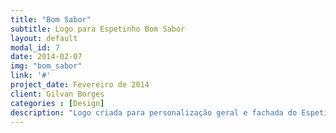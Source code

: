 ```yaml
---
title: "Bom Sabor"
subtitle: Logo para Espetinho Bom Sabor
layout: default
modal_id: 7
date: 2014-02-07
img: "bom_sabor"
link: '#'
project_date: Fevereiro de 2014
client: Gilvan Borges
categories : [Design] 
description: "Logo criada para personalização geral e fachada do Espetinho Bom Sabor"
---
```

